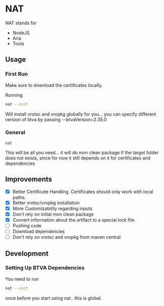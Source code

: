 # NAT

NAT stands for 
- NodeJS
- Aria
- Tools

## Usage

### First Run

Make sure to download the certificates locally.

Running
```bash
nat --init
```
Will install vrotsc and vropkg globally for you... you can specify different version of btva by passing --btvaVersion=2.35.0

### General

```
nat
```
This will be all you need... it will do mvn clean package if the target folder does not exists, since for now it still depends on it for certificates and
dependencies

## Improvements

- [x] Better Certificate Handling. Certificates should only work with local paths.
- [x] Better vrotsc/vropkg installation
- [x] More Customizability regarding inputs
- [x] Don't rely on initial mvn clean package
- [x] Convert information about the artifact to a special lock file.
- [ ] Pushing code
- [ ] Download dependencies
- [ ] Don't rely on vrotsc and vropkg from maven central

## Development

### Setting Up BTVA Dependencies

You need to run

```bash
nat --init
```
once before you start using nat.. this is global.

